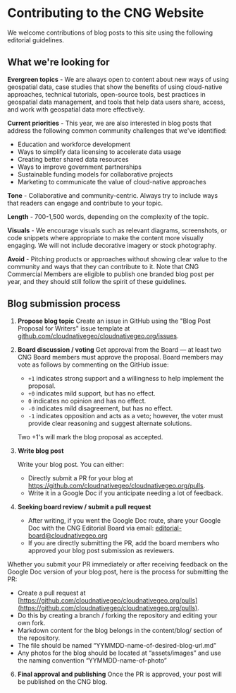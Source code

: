# Contributing to the CNG Website

We welcome contributions of blog posts to this site using the following editorial guidelines.

## What we're looking for

**Evergreen topics** - We are always open to content about new ways of using geospatial data, case studies that show the benefits of using cloud-native approaches, technical tutorials, open-source tools, best practices in geospatial data management, and tools that help data users share, access, and work with geospatial data more effectively.

**Current priorities** - This year, we are also interested in blog posts that address the following common community challenges that we've identified:

- Education and workforce development
- Ways to simplify data licensing to accelerate data usage
- Creating better shared data resources
- Ways to improve government partnerships
- Sustainable funding models for collaborative projects
- Marketing to communicate the value of cloud-native approaches

**Tone** - Collaborative and community-centric. Always try to include ways that readers can engage and contribute to your topic.

**Length** - 700-1,500 words, depending on the complexity of the topic.

**Visuals** - We encourage visuals such as relevant diagrams, screenshots, or code snippets where appropriate to make the content more visually engaging. We will not include decorative imagery or stock photography.

**Avoid** - Pitching products or approaches without showing clear value to the community and ways that they can contribute to it. Note that CNG Commercial Members are eligible to publish one branded blog post per year, and they should still follow the spirit of these guidelines.

## Blog submission process

1. **Propose blog topic**
   Create an issue in GitHub using the "Blog Post Proposal for Writers" issue template at [github.com/cloudnativegeo/cloudnativegeo.org/issues](https://github.com/cloudnativegeo/cloudnativegeo.org/issues).

2. **Board discussion / voting**
   Get approval from the Board — at least two CNG Board members must approve the proposal. Board members may vote as follows by commenting on the GitHub issue:
   - `+1` indicates strong support and a willingness to help implement the proposal.
   - `+0` indicates mild support, but has no effect.
   - `0` indicates no opinion and has no effect.
   - `-0` indicates mild disagreement, but has no effect.
   - `-1` indicates opposition and acts as a veto; however, the voter must provide clear reasoning and suggest alternate solutions.

   Two +1's will mark the blog proposal as accepted.

3. **Write blog post**

   Write your blog post. You can either:
   - Directly submit a PR for your blog at https://github.com/cloudnativegeo/cloudnativegeo.org/pulls.
   - Write it in a Google Doc if you anticipate needing a lot of feedback. 

5. **Seeking board review / submit a pull request**
   - After writing, if you went the Google Doc route, share your Google Doc with the CNG Editorial Board via email: editorial-board@cloudnativegeo.org 
   - If you are directly submitting the PR, add the board members who approved your blog post submission as reviewers.

Whether you submit your PR immediately or after receiving feedback on the Google Doc version of your blog post, here is the process for submitting the PR: 
   - Create a pull request at [https://github.com/cloudnativegeo/cloudnativegeo.org/pulls](https://github.com/cloudnativegeo/cloudnativegeo.org/pulls).
   - Do this by creating a branch / forking the repository and editing your own fork.
   - Markdown content for the blog belongs in the ‎content/blog/ section of the repository.
   - The file should be named “YYMMDD-name-of-desired-blog-url.md”
   - Any photos for the blog should be located at “assets/images” and use the naming convention “YYMMDD-name-of-photo”
 

6. **Final approval and publishing**
   Once the PR is approved, your post will be published on the CNG blog.
